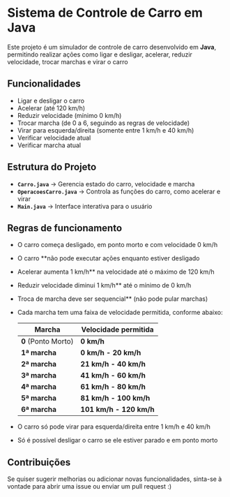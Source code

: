 # Sistema de Controle de Carro em Java

Este projeto é um simulador de controle de carro desenvolvido em **Java**, permitindo realizar ações como ligar e desligar, acelerar, reduzir velocidade, trocar marchas e virar o carro  

## Funcionalidades
- Ligar e desligar o carro  
- Acelerar (até 120 km/h)  
- Reduzir velocidade (mínimo 0 km/h)  
- Trocar marcha (de 0 a 6, seguindo as regras de velocidade)  
- Virar para esquerda/direita (somente entre 1 km/h e 40 km/h)  
- Verificar velocidade atual  
- Verificar marcha atual

## Estrutura do Projeto
- **`Carro.java`** → Gerencia estado do carro, velocidade e marcha 
- **`OperacoesCarro.java`** → Controla as funções do carro, como acelerar e virar 
- **`Main.java`** → Interface interativa para o usuário

## Regras de funcionamento
- O carro começa desligado, em ponto morto e com velocidade 0 km/h  
- O carro **não pode executar ações enquanto estiver desligado  
- Acelerar aumenta 1 km/h** na velocidade até o máximo de 120 km/h
- Reduzir velocidade diminui 1 km/h** até o mínimo de 0 km/h  
- Troca de marcha deve ser sequencial** (não pode pular marchas)  
- Cada marcha tem uma faixa de velocidade permitida, conforme abaixo:  

    | Marcha  | Velocidade permitida |
    |---------|----------------------|
    | **0** (Ponto Morto) | **0 km/h** |
    | **1ª marcha** | **0 km/h - 20 km/h** |
    | **2ª marcha** | **21 km/h - 40 km/h** |
    | **3ª marcha** | **41 km/h - 60 km/h** |
    | **4ª marcha** | **61 km/h - 80 km/h** |
    | **5ª marcha** | **81 km/h - 100 km/h** |
    | **6ª marcha** | **101 km/h - 120 km/h** |

- O carro só pode virar para esquerda/direita entre 1 km/h e 40 km/h  
- Só é possível desligar o carro se ele estiver parado e em ponto morto  

## Contribuições
Se quiser sugerir melhorias ou adicionar novas funcionalidades, sinta-se à vontade para abrir uma issue ou enviar um pull request :)
